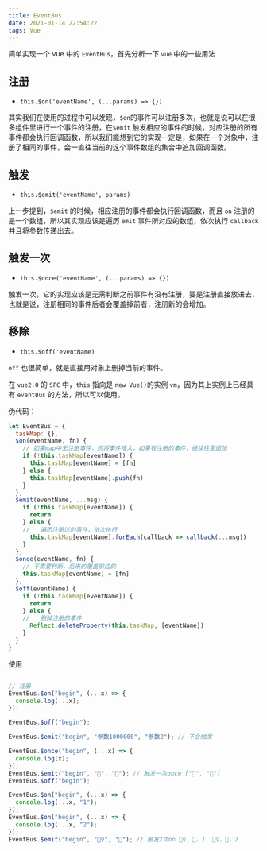```yaml
---
title: EventBus
date: 2021-01-14 22:54:22
tags: Vue
---
```


简单实现一个 vue 中的 `EventBus`，首先分析一下 `vue` 中的一些用法

## 注册

- `this.$on('eventName', (...params) => {})`

其实我们在使用的过程中可以发现，`$on`的事件可以注册多次，也就是说可以在很多组件里进行一个事件的注册，在`$emit` 触发相应的事件的时候，对应注册的所有事件都会执行回调函数，所以我们能想到它的实现一定是，如果在一个对象中，注册了相同的事件，会一直往当前的这个事件数组的集合中追加回调函数。

## 触发

- `this.$emit('eventName', params)`

上一步提到，`$emit` 的时候，相应注册的事件都会执行回调函数，而且 `on` 注册的是一个数组，所以其实现应该是遍历 `emit` 事件所对应的数组，依次执行 `callback` 并且将参数传递出去。

## 触发一次

- `this.$once('eventName', (...params) => {})`
  
触发一次，它的实现应该是无需判断之前事件有没有注册，要是注册直接放进去，也就是说，注册相同的事件后者会覆盖掉前者，注册新的会增加。

## 移除

- `this.$off('eventName)`

`off` 也很简单，就是直接用对象上删掉当前的事件。

在 `vue2.0` 的 `SFC` 中，`this` 指向是 `new Vue()`的实例 `vm`，因为其上实例上已经具有 `eventBus` 的方法，所以可以使用。

伪代码：

```js
let EventBus = {
  taskMap: {},
  $on(eventName, fn) {
    // 如果map中无注册事件，则将事件推入，如果有注册的事件，继续往里追加
    if (!this.taskMap[eventName]) {
      this.taskMap[eventName] = [fn]
    } else {
      this.taskMap[eventName].push(fn)
    }
  },
  $emit(eventName, ...msg) {
    if (!this.taskMap[eventName]) {
      return
    } else {
    //   遍历注册过的事件，依次执行
      this.taskMap[eventName].forEach(callback => callback(...msg))
    }
  },
  $once(eventName, fn) {
    // 不需要判断，后来的覆盖前边的
    this.taskMap[eventName] = [fn]
  },
  $off(eventName) {
    if (!this.taskMap[eventName]) {
      return
    } else {
    //   删掉注册的事件
      Reflect.deleteProperty(this.taskMap, [eventName])
    }
  }
}
```

使用

```js

// 注册
EventBus.$on("begin", (...x) => {
  console.log(...x);
});

EventBus.$off("begin");

EventBus.$emit("begin", "参数1000000", "参数2"); // 不会触发

EventBus.$once("begin", (...x) => {
  console.log(x);
});
EventBus.$emit("begin", "🍅", "🍉"); // 触发一次once ["🍅", "🍉"]
EventBus.$off("begin");

EventBus.$on("begin", (...x) => {
  console.log(...x, "1");
});
EventBus.$on("begin", (...x) => {
  console.log(...x, "2");
});
EventBus.$emit("begin", "🏃‍♀️", "🚢"); // 触发2次on 🏃‍♀️，🚢，1  🏃‍♀️，🚢，2
```
